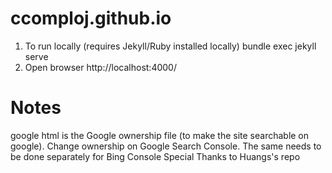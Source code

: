 # ccomploj.github.io

1. To run locally (requires Jekyll/Ruby installed locally) 
bundle exec jekyll serve
2. Open browser
http://localhost:4000/

# Notes
google html is the Google ownership file (to make the site searchable on google). Change ownership on Google Search Console. The same needs to be done separately for Bing Console 
Special Thanks to Huangs's repo
